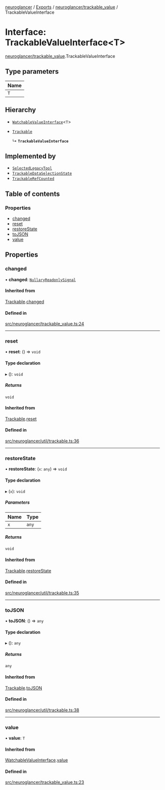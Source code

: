 [neuroglancer](../README.md) / [Exports](../modules.md) / [neuroglancer/trackable\_value](../modules/neuroglancer_trackable_value.md) / TrackableValueInterface

# Interface: TrackableValueInterface<T\>

[neuroglancer/trackable_value](../modules/neuroglancer_trackable_value.md).TrackableValueInterface

## Type parameters

| Name |
| :------ |
| `T` |

## Hierarchy

- [`WatchableValueInterface`](neuroglancer_trackable_value.WatchableValueInterface.md)<`T`\>

- [`Trackable`](neuroglancer_util_trackable.Trackable.md)

  ↳ **`TrackableValueInterface`**

## Implemented by

- [`SelectedLegacyTool`](../classes/neuroglancer_ui_tool.SelectedLegacyTool.md)
- [`TrackableDataSelectionState`](../classes/neuroglancer_layer.TrackableDataSelectionState.md)
- [`TrackableRefCounted`](../classes/neuroglancer_trackable_value.TrackableRefCounted.md)

## Table of contents

### Properties

- [changed](neuroglancer_trackable_value.TrackableValueInterface.md#changed)
- [reset](neuroglancer_trackable_value.TrackableValueInterface.md#reset)
- [restoreState](neuroglancer_trackable_value.TrackableValueInterface.md#restorestate)
- [toJSON](neuroglancer_trackable_value.TrackableValueInterface.md#tojson)
- [value](neuroglancer_trackable_value.TrackableValueInterface.md#value)

## Properties

### changed

• **changed**: [`NullaryReadonlySignal`](../modules/neuroglancer_util_signal.md#nullaryreadonlysignal)

#### Inherited from

[Trackable](neuroglancer_util_trackable.Trackable.md).[changed](neuroglancer_util_trackable.Trackable.md#changed)

#### Defined in

[src/neuroglancer/trackable_value.ts:24](https://github.com/ActiveBrainAtlas2/neuroglancer/blob/91617476/src/neuroglancer/trackable_value.ts#L24)

___

### reset

• **reset**: () => `void`

#### Type declaration

▸ (): `void`

##### Returns

`void`

#### Inherited from

[Trackable](neuroglancer_util_trackable.Trackable.md).[reset](neuroglancer_util_trackable.Trackable.md#reset)

#### Defined in

[src/neuroglancer/util/trackable.ts:36](https://github.com/ActiveBrainAtlas2/neuroglancer/blob/91617476/src/neuroglancer/util/trackable.ts#L36)

___

### restoreState

• **restoreState**: (`x`: `any`) => `void`

#### Type declaration

▸ (`x`): `void`

##### Parameters

| Name | Type |
| :------ | :------ |
| `x` | `any` |

##### Returns

`void`

#### Inherited from

[Trackable](neuroglancer_util_trackable.Trackable.md).[restoreState](neuroglancer_util_trackable.Trackable.md#restorestate)

#### Defined in

[src/neuroglancer/util/trackable.ts:35](https://github.com/ActiveBrainAtlas2/neuroglancer/blob/91617476/src/neuroglancer/util/trackable.ts#L35)

___

### toJSON

• **toJSON**: () => `any`

#### Type declaration

▸ (): `any`

##### Returns

`any`

#### Inherited from

[Trackable](neuroglancer_util_trackable.Trackable.md).[toJSON](neuroglancer_util_trackable.Trackable.md#tojson)

#### Defined in

[src/neuroglancer/util/trackable.ts:38](https://github.com/ActiveBrainAtlas2/neuroglancer/blob/91617476/src/neuroglancer/util/trackable.ts#L38)

___

### value

• **value**: `T`

#### Inherited from

[WatchableValueInterface](neuroglancer_trackable_value.WatchableValueInterface.md).[value](neuroglancer_trackable_value.WatchableValueInterface.md#value)

#### Defined in

[src/neuroglancer/trackable_value.ts:23](https://github.com/ActiveBrainAtlas2/neuroglancer/blob/91617476/src/neuroglancer/trackable_value.ts#L23)
